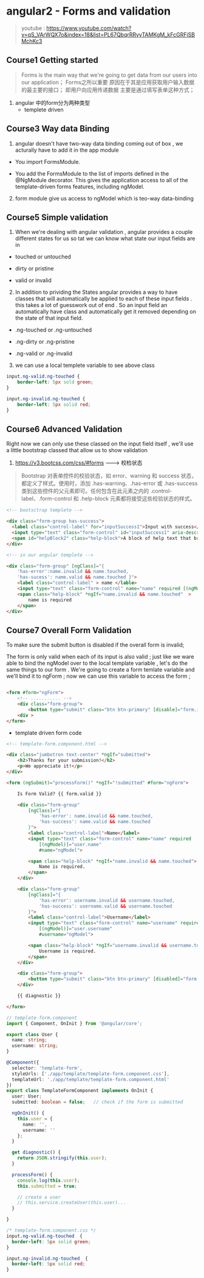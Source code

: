 # angular2 - Forms and validation

> youtube : https://www.youtube.com/watch?v=qS_VArWQX7o&index=18&list=PL67QbqrRRyyTAMKgM_kFcGRFjSBMchKc3

## Course1 Getting started

> Forms is the main way that we're going to get data from our users into our application；  Forms之所以重要 原因在于其是应用获取用户输入数据的最主要的接口； 即用户向应用传递数据 主要是通过填写表单这种方式； 

1. angular 中的form分为两种类型 
    * templete driven 

<!-- the (click) to the left of the equal sign identifies the button's click event as the target of binding -->


## Course3 Way data Binding 

1. angular doesn't have two-way data binding coming out of box , we acturally have to add it in the app module 

* You import FormsModule.

* You add the FormsModule to the list of imports defined in the @NgModule decorator. This gives the application access to all of the template-driven forms features, including ngModel.

2. form module give us access to ngModel which is teo-way data-binding

## Course5 Simple validation

1. When we're dealing with angular validation , angular provides a couple different states for us so tat we can know what state our input fields are in 

* touched or untouched 

* dirty or pristine

* valid or invalid

2. In addition to prividing the States angular provides a way to have classes that will automatically be applied to each of these input fields . this takes a  lot of guesswork out of end . So an input field an automatically have class and automatically get it removed depending on the state of that input field.  

* .ng-touched or .ng-untouched

* .ng-dirty or .ng-pristine

* .ng-valid or .ng-invalid  

3. we can use a local templete variable to see above class 

```css
input.ng-valid.ng-touched {
    border-left: 5px sold green;
}

input.ng-invalid.ng-touched {
    border-left: 5px solid red;
}

```

## Course6 Advanced Validation

Right now we can only use these classed on the input field itself , we'll use a little bootstrap classed that allow us to show validation 

1. https://v3.bootcss.com/css/#forms --->  校检状态

>  Bootstrap 对表单控件的校验状态，如 error、warning 和 success 状态，都定义了样式。使用时，添加 .has-warning、.has-error 或 .has-success 类到这些控件的父元素即可。任何包含在此元素之内的 .control-label、.form-control 和 .help-block 元素都将接受这些校验状态的样式。

```html
<!-- bootsctrap templete -->

<div class="form-group has-success">
  <label class="control-label" for="inputSuccess1">Input with success</label>
  <input type="text" class="form-control" id="inputSuccess1" aria-describedby="helpBlock2">
  <span id="helpBlock2" class="help-block">A block of help text that breaks onto a new line and may extend beyond one line.</span>
</div>
```

```html
<!-- in our angular templete -->

<div class="form-group" [ngClass]="{ 
    'has-error':name.invalid && name.touched,
    'has-sucess': name.valid && name.touched }">
    <label class="control-label" > name </lable>
    <input type="text" class="form-control" name="name" required [(ngModel)]="user.name" #name="ngModel"  >
    <span class="help-block" *ngIf="name.invalid && name.touched"  >
        name is required
    </span>
</div>

```

## Course7 Overall Form Validation

To make sure the submit button is disabled if the overall form is invalid;  

The form is only valid when each of its input is also valid ;  just like we ware able to bind the ngModel over to the local template variable , let's do the same things to our form . We're going to create a form temlate variable and we'll bind it to ngForm ; now we can use this variable to access the form ;

```html

<form #form="ngForm">
    <!-- ........... -->
    <div class="form-group">
        <button type="submit" class="btn btn-primary" [disable]="form.invalid" > save </button>
    <div >
</form>

```

* template driven form code

```html
<!-- template-form.component.html -->

<div class="jumbotron text-center" *ngIf="submitted">
    <h2>Thanks for your submission!</h2>
    <p>We appreciate it!</p>
</div>

<form (ngSubmit)="processForm()" *ngIf="!submitted" #form="ngForm">

    Is Form Valid? {{ form.valid }}

    <div class="form-group" 
        [ngClass]="{ 
            'has-error': name.invalid && name.touched,
            'has-success': name.valid && name.touched 
        }">
        <label class="control-label">Name</label>
        <input type="text" class="form-control" name="name" required
            [(ngModel)]="user.name"
            #name="ngModel">

        <span class="help-block" *ngIf="name.invalid && name.touched">
            Name is required.
        </span>
    </div>

    <div class="form-group" 
        [ngClass]="{ 
            'has-error': username.invalid && username.touched,
            'has-success': username.valid && username.touched 
        }">
        <label class="control-label">Username</label>
        <input type="text" class="form-control" name="username" required
            [(ngModel)]="user.username"
            #username="ngModel"> 

        <span class="help-block" *ngIf="username.invalid && username.touched">
            Username is required.
        </span>
    </div>

    <div class="form-group">
        <button type="submit" class="btn btn-primary" [disabled]="form.invalid">Save</button>
    </div>

    {{ diagnostic }}

</form>
```

```ts
// template-form.component
import { Component, OnInit } from '@angular/core';

export class User {
  name: string;
  username: string;
}

@Component({
  selector: 'template-form',
  styleUrls: ['./app/template/template-form.component.css'],
  templateUrl: './app/template/template-form.component.html'
})
export class TemplateFormComponent implements OnInit {
  user: User;
  submitted: boolean = false;   // check if the form is submitted

  ngOnInit() {
    this.user = {
      name: '',
      username: ''
    };
  }

  get diagnostic() {
    return JSON.stringify(this.user);
  }

  processForm() {
    console.log(this.user);
    this.submitted = true;

    // create a user
    // this.service.createUser(this.user)...
  }

}
```

```css
/* template-form.component.css */
input.ng-valid.ng-touched  {
  border-left: 5px solid green;
}

input.ng-invalid.ng-touched  {
  border-left: 5px solid red;
}

```



 

